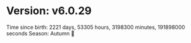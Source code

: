 # Version: v6.0.29
Time since birth: 2221 days, 53305 hours, 3198300 minutes, 191898000 seconds
Season: Autumn 🍁
